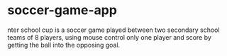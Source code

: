 # soccer-game-app
nter school cup is a soccer game played between two secondary school teams of 8 players, using mouse control only one player and score by getting the ball into the opposing goal.
